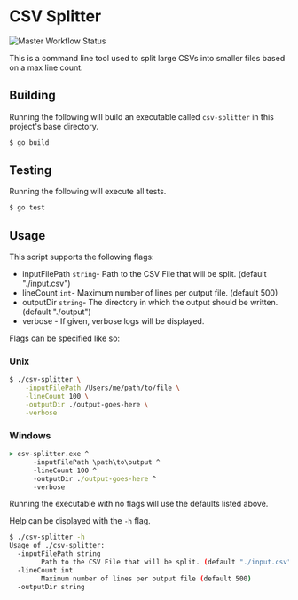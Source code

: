 # CSV Splitter
![Master Workflow Status](https://github.com/bmanley91/csv-splitter/actions/workflows/master.yml/badge.svg)

This is a command line tool used to split large CSVs into smaller files based on a max line count.

## Building
Running the following will build an executable called `csv-splitter` in this project's base directory.
```sh
$ go build
```

## Testing
Running the following will execute all tests.
```sh
$ go test
```

## Usage
This script supports the following flags:
* inputFilePath `string`- Path to the CSV File that will be split. (default "./input.csv")
* lineCount `int`- Maximum number of lines per output file. (default 500)
* outputDir `string`- The directory in which the output should be written. (default "./output")
* verbose - If given, verbose logs will be displayed.

Flags can be specified like so:
### Unix
```sh
$ ./csv-splitter \
    -inputFilePath /Users/me/path/to/file \
    -lineCount 100 \
    -outputDir ./output-goes-here \
    -verbose
```
### Windows
```cmd
> csv-splitter.exe ^ 
      -inputFilePath \path\to\output ^
      -lineCount 100 ^
      -outputDir ./output-goes-here ^
      -verbose
```


Running the executable with no flags will use the defaults listed above.

Help can be displayed with the `-h` flag.
```sh
$ ./csv-splitter -h
Usage of ./csv-splitter:
  -inputFilePath string
        Path to the CSV File that will be split. (default "./input.csv")
  -lineCount int
        Maximum number of lines per output file (default 500)
  -outputDir string
```